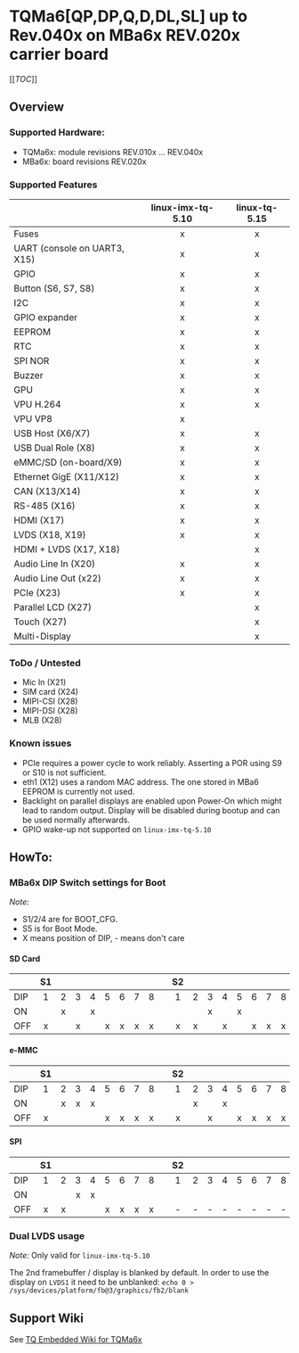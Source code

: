 # TQMa6\[QP,DP,Q,D,DL,SL\] up to Rev.040x on MBa6x REV.020x carrier board

[[_TOC_]]

## Overview

### Supported Hardware:

* TQMa6x: module revisions REV.010x ... REV.040x
* MBa6x:  board revisions REV.020x

### Supported Features

|                              | linux-imx-tq-5.10 | linux-tq-5.15 |
| ---------------------------- | :---------------: | :-----------: |
| Fuses                        |       x           |      x        |
| UART (console on UART3, X15) |       x           |      x        |
| GPIO                         |       x           |      x        |
| Button (S6, S7, S8)          |       x           |      x        |
| I2C                          |       x           |      x        |
| GPIO expander                |       x           |      x        |
| EEPROM                       |       x           |      x        |
| RTC                          |       x           |      x        |
| SPI NOR                      |       x           |      x        |
| Buzzer                       |       x           |      x        |
| GPU                          |       x           |      x        |
| VPU H.264                    |       x           |      x        |
| VPU VP8                      |       x           |               |
| USB Host (X6/X7)             |       x           |      x        |
| USB Dual Role (X8)           |       x           |      x        |
| eMMC/SD (on-board/X9)        |       x           |      x        |
| Ethernet GigE (X11/X12)      |       x           |      x        |
| CAN (X13/X14)                |       x           |      x        |
| RS-485 (X16)                 |       x           |      x        |
| HDMI (X17)                   |       x           |      x        |
| LVDS (X18, X19)              |       x           |      x        |
| HDMI + LVDS (X17, X18)       |                   |      x        |
| Audio Line In (X20)          |       x           |      x        |
| Audio Line Out (x22)         |       x           |      x        |
| PCIe (X23)                   |       x           |      x        |
| Parallel LCD (X27)           |                   |      x        |
| Touch (X27)                  |                   |      x        |
| Multi-Display                |                   |      x        |

### ToDo / Untested
* Mic In (X21)
* SIM card (X24)
* MIPI-CSI (X28)
* MIPI-DSI (X28)
* MLB (X28)

### Known issues

- PCIe requires a power cycle to work reliably. Asserting a POR using S9 or S10 is not sufficient.
- eth1 (X12) uses a random MAC address. The one stored in MBa6 EEPROM is currently not used.
- Backlight on parallel displays are enabled upon Power-On which might lead to random output.
  Display will be disabled during bootup and can be used normally afterwards.
- GPIO wake-up not supported on `linux-imx-tq-5.10`

## HowTo:

### MBa6x DIP Switch settings for Boot

_Note:_

* S1/2/4 are for BOOT_CFG.
* S5 is for Boot Mode.
* X means position of DIP, - means don't care

#### SD Card

|         |  S1  |     |      |      |      |      |      |      |    |  S2 |     |     |     |     |     |     |     |    |  S4 |     |     |     |     |     |     |     |    |  S5 |     |
| ------- | :--: | :-: | :--: | :--: | :--: | :--: | :--: | :--: | -- | :-: | :-: | :-: | :-: | :-: | :-: | :-: | :-: | -- | :-: | :-: | :-: | :-: | :-: | :-: | :-: | :-: | -- | :-: | :-: |
| DIP     |  1   |  2  |  3   |  4   |  5   |  6   |  7   |  8   |    |  1  |  2  |  3  |  4  |  5  |  6  |  7  |  8  |    |  1  |  2  |  3  |  4  |  5  |  6  |  7  |  8  |    |  1  |  2  |
| ON      |      |  x  |      |  x   |      |      |      |      |    |     |     |  x  |     |  x  |     |     |     |    |     |     |     |     |     |     |     |     |    |  x  |     |
| OFF     |  x   |     |  x   |      |  x   |  x   |  x   |  x   |    |  x  |  x  |     |  x  |     |  x  |  x  |  x  |    |  -  |  -  |  -  |  -  |  -  |  -  |  -  |  -  |    |     |  x  |

#### e-MMC

|         |  S1  |     |      |      |      |      |      |      |    |  S2 |     |     |     |     |     |     |     |    |  S4 |     |     |     |     |     |     |     |    |  S5 |     |
| ------- | :--: | :-: | :--: | :--: | :--: | :--: | :--: | :--: | -- | :-: | :-: | :-: | :-: | :-: | :-: | :-: | :-: | -- | :-: | :-: | :-: | :-: | :-: | :-: | :-: | :-: | -- | :-: | :-: |
| DIP     |  1   |  2  |  3   |  4   |  5   |  6   |  7   |  8   |    |  1  |  2  |  3  |  4  |  5  |  6  |  7  |  8  |    |  1  |  2  |  3  |  4  |  5  |  6  |  7  |  8  |    |  1  |  2  |
| ON      |      |  x  |  x   |  x   |      |      |      |      |    |     |  x  |     |  x  |     |     |     |     |    |     |     |     |     |     |     |     |     |    |  x  |     |
| OFF     |  x   |     |      |      |  x   |  x   |  x   |  x   |    |  x  |     |  x  |     |  x  |  x  |  x  |  x  |    |  -  |  -  |  -  |  -  |  -  |  -  |  -  |  -  |    |     |  x  |

#### SPI

|         |  S1  |     |      |      |      |      |      |      |    |  S2 |     |     |     |     |     |     |     |    |  S4 |     |     |     |     |     |     |     |    |  S5 |     |
| ------- | :--: | :-: | :--: | :--: | :--: | :--: | :--: | :--: | -- | :-: | :-: | :-: | :-: | :-: | :-: | :-: | :-: | -- | :-: | :-: | :-: | :-: | :-: | :-: | :-: | :-: | -- | :-: | :-: |
| DIP     |  1   |  2  |  3   |  4   |  5   |  6   |  7   |  8   |    |  1  |  2  |  3  |  4  |  5  |  6  |  7  |  8  |    |  1  |  2  |  3  |  4  |  5  |  6  |  7  |  8  |    |  1  |  2  |
| ON      |      |     |  x   |  x   |      |      |      |      |    |     |     |     |     |     |     |     |     |    |     |     |     |  x  |  x  |     |     |     |    |  x  |     |
| OFF     |  x   |  x  |      |      |  x   |  x   |  x   |  x   |    |  -  |  -  |  -  |  -  |  -  |  -  |  -  |  -  |    |  x  |  x  |  x  |     |     |  x  |  x  |  x  |    |     |  x  |

### Dual LVDS usage

_Note:_ Only valid for `linux-imx-tq-5.10`

The 2nd framebuffer / display is blanked by default. In order to use the display on `LVDS1` it need to be unblanked: `echo 0 > /sys/devices/platform/fb@3/graphics/fb2/blank`

## Support Wiki

See [TQ Embedded Wiki for TQMa6x](https://support.tq-group.com/en/arm/tqma6x)
